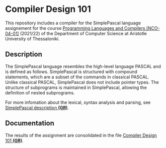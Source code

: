 # Compiler Design 101

This repository includes a compiler for the SimplePascal language assignement for the course [Programming Languages and Compilers [NCO-04-01]](https://elearning.auth.gr/course/view.php?id=8084) (2021/22) of the Department of Computer Science at Aristotle University of Thessaloniki.

## Description

The SimplePascal language resembles the high-level language PASCAL and is defined as follows. SimplePascal is structured with compound statements, which are a subset of the commands in classical PASCAL. Unlike classical PASCAL, SimplePascal does not include pointer types. The structure of subprograms is maintained in SimplePascal, allowing the definition of nested subprograms.

For more infomation about the lexical, syntax analysis and parsing, see [SimplePascal description **(GR)**](https://github.com/akorkos/Simple-Pascal/raw/master/Assignment_description.pdf).

## Documentation

The results of the assignment are consolidated in the file [Compiler Design 101 **(GR)**](https://github.com/akorkos/Simple-Pascal-Compiler/blob/master/SGP%20-%20Report.pdf).
